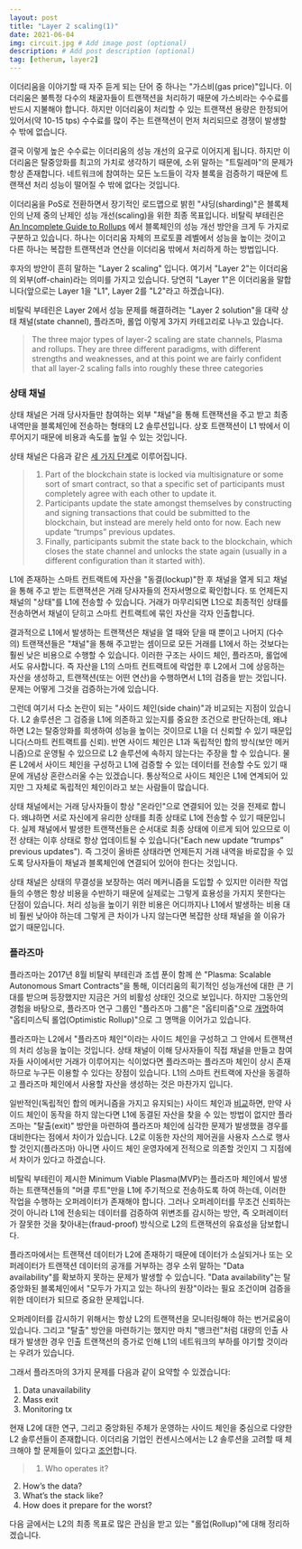 ```yaml
---
layout: post
title: "Layer 2 scaling(1)"
date: 2021-06-04
img: circuit.jpg # Add image post (optional)
description: # Add post description (optional)
tag: [etherum, layer2]
---
```


이더리움을 이야기할 때 자주 듣게 되는 단어 중 하나는 "가스비(gas price)"입니다. 이더리움은 불특정 다수의 채굴자들이 트랜잭션을 처리하기 때문에 가스비라는 수수료를 반드시 지불해야 합니다. 하지만 이더리움이 처리할 수 있는 트랜잭션 용량은 한정되어 있어서(약 10-15 tps) 수수료를 많이 주는 트랜잭션이 먼저 처리되므로 경쟁이 발생할 수 밖에 없습니다.  

결국 이렇게 높은 수수료는 이더리움의 성능 개선의 요구로 이어지게 됩니다. 하지만 이더리움은 탈중앙화를 최고의 가치로 생각하기 때문에, 소위 말하는 "트릴레마"의 문제가 
항상 존재합니다. 네트워크에 참여하는 모든 노드들이 각자 블록을 검증하기 때문에 트랜잭션 처리 성능이 떨어질 수 밖에 없다는 것입니다.

이더리움을 PoS로 전환하면서 장기적인 로드맵으로 밝힌 "샤딩(sharding)"은 블록체인의 난제 중의 난제인 성능 개선(scaling)을 위한 최종 목표입니다. 비탈릭 부테린은 
[An Incomplete Guide to Rollups][guide_l2] 에서 블록체인의 성능 개선 방안을 크게 두 가지로 구분하고 있습니다. 하나는 이더리움 자체의 프로토콜 레벨에서 성능을 높이는 것이고 다른 하나는 복잡한 트랜잭션과 연산을 이더리움 밖에서 처리하게 하는 방법입니다.

후자의 방안이 흔히 말하는 "Layer 2 scaling" 입니다. 여기서 "Layer 2"는 이더리움의 외부(off-chain)라는 의미를 가지고 있습니다. 당연히 "Layer 1"은 이더리움을 말합니다(앞으로는 Layer 1을 "L1", Layer 2를 "L2"라고 하겠습니다).  

비탈릭 부테린은 Layer 2에서 성능 문제를 해결하려는 "Layer 2 solution"을 대략 상태 채널(state channel), 플라즈마, 롤업 이렇게 3가지 카테고리로 나누고 있습니다.

>The three major types of layer-2 scaling are state channels, Plasma and rollups. They are three different paradigms, with different strengths and weaknesses, and at this point we are fairly confident that all layer-2 scaling falls into roughly these three categories



### 상태 채널

상태 채널은 거래 당사자들만 참여하는 외부 "채널"을 통해 트랜잭션을 주고 받고 최종 내역만을 블록체인에 전송하는 형태의 L2 솔루션입니다. 
상호 트랜잭션이 L1 밖에서 이루어지기 때문에 비용과 속도를 높일 수 있는 것입니다.

상태 채널은 다음과 같은 [세 가지 단계][state_channel]로 이루어집니다.

>1. Part of the blockchain state is locked via multisignature or some sort of smart contract, so that a specific set of participants must completely agree with each other to update it.
>2. Participants update the state amongst themselves by constructing and signing transactions that could be submitted to the blockchain, but instead are merely held onto for now. Each new update “trumps” previous updates.
>3. Finally, participants submit the state back to the blockchain, which closes the state channel and unlocks the state again (usually in a different configuration than it started with).


L1에 존재하는 스마트 컨트랙트에 자산을 "동결(lockup)"한 후 채널을 열게 되고 채널을 통해 주고 받는 트랜잭션은 거래 당사자들의 전자서명으로 확인합니다. 또 언제든지 채널의 "상태"를 L1에 전송할 수 있습니다. 거래가 마무리되면 L1으로 최종적인 상태를 전송하면서 채널이 닫히고 스마트 컨트랙트에 묶인 자산을 각자 인출합니다.


결과적으로 L1에서 발생하는 트랜잭션은 채널을 열 때와 닫을 때 뿐이고 나머지 (다수의) 트랜잭션들은 "채널"을 통해 주고받는 셈이므로 모든 거래를 L1에서 하는 것보다는 훨씬 낮은 비용으로 수행할 수 있습니다. 이러한 구조는 사이드 체인, 플라즈마, 롤업에서도 유사합니다. 즉 자산을 L1의 스마트 컨트랙트에 락업한 후 L2에서 그에 상응하는 자산을 생성하고, 트랜잭션(또는 어떤 연산)을 수행하면서 L1의 검증을 받는 것입니다. 문제는 어떻게 그것을 검증하는가에 있습니다.

그런데 여기서 다소 논란이 되는 "사이드 체인(side chain)"과 비교되는 지점이 있습니다. L2 솔루션은 그 검증을 L1에 의존하고 있는지를 중요한 조건으로 판단하는데, 왜냐하면 L2는 탈중앙화를 희생하여 성능을 높이는 것이므로 L1을 더 신뢰할 수 있기 때문입니다(스마트 컨트랙트를 신뢰). 반면 사이드 체인은 L1과 독립적인 합의 방식(보안 메커니즘)으로 운영될 수 있으므로 L2 솔루션에 속하지 않는다는 주장을 할 수 있습니다. 물론 L2에서 사이드 체인을 구성하고 L1에 검증할 수 있는 데이터를 전송할 수도 있기 때문에 개념상 혼란스러울 수는 있겠습니다. 통상적으로 사이드 체인은 L1에 연계되어 있지만 그 자체로 독립적인 체인이라고 보는 사람들이 많습니다.

상태 채널에서는 거래 당사자들이 항상 "온라인"으로 연결되어 있는 것을 전제로 합니다. 왜냐하면 서로 자신에게 유리한 상태를 최종 상태로 L1에 전송할 수 있기 때문입니다. 실제 채널에서 발생한 트랜잭션들은 순서대로 최종 상태에 이르게 되어 있으므로 이전 상태는 이후 상태로 항상 업데이트될 수 있습니다("Each new update “trumps” previous updates"). 즉 그것이 올바른 상태라면 언제든지 거래 내역을 바로잡을 수 있도록 당사자들이 채널과 블록체인에 연결되어 있어야 한다는 것입니다. 

상태 채널은 상태의 무결성을 보장하는 여러 메커니즘을 도입할 수 있지만 이러한 작업들의 수행은 항상 비용을 수반하기 때문에 실제로는 그렇게 효용성을 가지지 못한다는 
단점이 있습니다. 처리 성능을 높이기 위한 비용은 어디까지나 L1에서 발생하는 비용 대비 훨씬 낮아야 하는데 그렇게 큰 차이가 나지 않는다면 
복잡한 상태 채널을 쓸 이유가 없기 때문입니다.


### 플라즈마  

플라즈마는 2017년 8월 비탈릭 부테린과 조셉 푼이 함께 쓴 "Plasma: Scalable Autonomous Smart Contracts"을 통해, 이더리움의 획기적인 성능개선에 대한 큰 기대를 받으며 등장했지만 지금은 거의 비활성 상태인 것으로 보입니다. 하지만 그동안의 경험을 바탕으로, 플라즈마 연구 그룹인 "플라즈마 그룹"은 "옵티미즘"으로 [개명](https://medium.com/ethereum-optimism/optimism-cd9bea61a3ee)하여 "옵티미스틱 롤업(Optimistic Rollup)"으로 그 명맥을 이어가고 있습니다.

플라즈마는 L2에서 "플라즈마 체인"이라는 사이드 체인을 구성하고 그 안에서 트랜잭션의 처리 성능을 높이는 것입니다. 상태 채널이 이해 당사자들이 직접 채널을 만들고 참여자들 사이에서만 거래가 이루어지는 식이었다면 플라즈마는 플라즈마 체인이 상시 존재하므로 누구든 이용할 수 있다는 장점이 있습니다. L1의 스마트 컨트랙에 자산을 동결하고 플라즈마 체인에서 사용할 자산을 생성하는 것은 마찬가지 입니다.  

일반적인(독립적인 합의 메커니즘을 가지고 유지되는) 사이드 체인과 [비교][plasma]하면, 만약 사이드 체인이 동작을 하지 않는다면 L1에 동결된 자산을 찾을 수 있는 방법이 없지만 플라즈마는 "탈출(exit)" 방안을 마련하여 플라즈마 체인에 심각한 문제가 발생했을 경우를 대비한다는 점에서 차이가 있습니다. L2로 이동한 자산의 제어권을 사용자 스스로 행사할 것인지(플라즈마) 아니면 사이드 체인 운영자에게 전적으로 의존할 것인지 그 지점에서 차이가 있다고 하겠습니다.

비탈릭 부테린이 제시한 Minimum Viable Plasma(MVP)는 플라즈마 체인에서 발생하는 트랜잭션들의 "머클 루트"만을 L1에 주기적으로 전송하도록 하여 하는데, 이러한 작업을 수행하는 오퍼레이터가 존재해야 합니다. 그러나 오퍼레이터를 무조건 신뢰하는 것이 아니라 L1에 전송되는 데이터를 검증하여 위변조를 감시하는 방안, 즉 오퍼레이터가 잘못한 것을 찾아내는(fraud-proof) 방식으로 L2의 트랜잭션의 유효성을 담보합니다. 

플라즈마에서는 트랜잭션 데이터가 L2에 존재하기 때문에 데이터가 소실되거나 또는 오퍼레이터가 트랜잭션 데이터의 공개를 거부하는 경우 소위 말하는 "Data availability"를 확보하지 못하는 문제가 발생할 수 있습니다. "Data availability"는 탈중앙화된 블록체인에서 "모두가 가지고 있는 하나의 원장"이라는 필요 조건이며 검증을 위한 데이터가 되므로 중요한 문제입니다. 

오퍼레이터를 감시하기 위해서는 항상 L2의 트랜잭션을 모니터링해야 하는 번거로움이 있습니다. 그리고 "탈출" 방안을 마련하기는 했지만 마치 "뱅크런"처럼 대량의 인출 사태가 발생한 경우 인출 트랜잭션의 증가로 인해 L1의 네트워크의 부하를 야기할 것이라는 우려가 있습니다.

그래서 플라즈마의 3가지 문제를 다음과 같이 요약할 수 있겠습니다:

1. Data unavailability 
2. Mass exit
3. Monitoring tx

현재 L2에 대한 연구, 그리고 중앙화된 주체가 운영하는 사이드 체인을 중심으로 다양한 L2 솔루션들이 존재합니다. 이더리움 기업인 컨센시스에서는 L2 솔루션을 고려할 때 체크해야 할 문제들이 있다고 [조언][consensys]합니다.

>1. Who operates it?
2. How’s the data? 
3. What’s the stack like? 
4. How does it prepare for the worst?


다음 글에서는 L2의 최종 목표로 많은 관심을 받고 있는 "롤업(Rollup)"에 대해 정리하겠습니다.


[guide_l2]: https://vitalik.ca/general/2021/01/05/rollup.html
[state_channel]: https://hackernoon.com/difference-between-sidechains-and-state-channels-2f5dfbd10707
[plasma]: https://docs.plasma.group/en/latest/src/plasma/sidechains.html
[consensys]: https://consensys.net/blog/blockchain-explained/four-questions-to-judge-any-layer-2-scaling-solution/